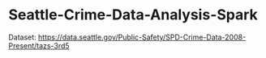 # Seattle-Crime-Data-Analysis-Spark

Dataset: https://data.seattle.gov/Public-Safety/SPD-Crime-Data-2008-Present/tazs-3rd5
